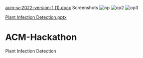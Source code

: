 [acm-w-2022-version-1 (1).docx](https://github.com/santhanalakshmi21/ACM-Hackathon/files/10072365/acm-w-2022-version-1.1.docx)
Screenshots
![op](https://user-images.githubusercontent.com/104186416/202053314-2ccb80b4-04f7-40ca-9d53-b092d99cd899.jpg)
![op2](https://user-images.githubusercontent.com/104186416/202359548-45c56018-4180-45d5-bac2-3bed29f3f799.jpg)
![op3](https://user-images.githubusercontent.com/104186416/202707048-4ec7b422-6e5d-4206-8901-c8b0cf25217a.jpg)


[Plant Infection Detection.pptx](https://github.com/santhanalakshmi21/ACM-Hackathon/files/9996536/Plant.Infection.Detection.pptx)

# ACM-Hackathon
Plant Infection Detection
